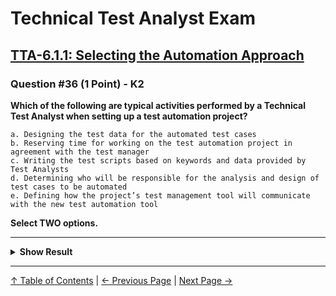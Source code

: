 # Technical Test Analyst Exam

## [TTA-6.1.1: Selecting the Automation Approach](../6-test-tools-and-automation/6.1-defining-the-test-automation-project.md#611-selecting-the-automation-approach)

### Question #36 (1 Point) - K2

**Which of the following are typical activities performed by a Technical Test Analyst when setting up a test automation project?**

    a. Designing the test data for the automated test cases
    b. Reserving time for working on the test automation project in agreement with the test manager
    c. Writing the test scripts based on keywords and data provided by Test Analysts
    d. Determining who will be responsible for the analysis and design of test cases to be automated
    e. Defining how the project’s test management tool will communicate with the new test automation tool

**Select TWO options.**

---

<details>
<summary><strong>Show Result</strong></summary>

#### Correct Answer: b, e

    a. Is not correct. Test data design is normally the responsibility of the test analysts or business analysts
    b. Is correct. Scheduling the automation project and allocating time for maintenance are typically the responsibility of the TTA
    c. Is not correct. Writing test scripts is not part of the set-up of a test automation project
    d. Is not correct. Who performs test analysis and design (even of automated test cases) is not decided by the TTA
    e. Is correct. Defining the interface requirements between the automation tool and the existing test management tool is typically the responsibility of the TTA

</details>

---

[↑ Table of Contents](../../README.md#table-of-contents) | [← Previous Page](question-35.md) | [Next Page →](question-37.md)
